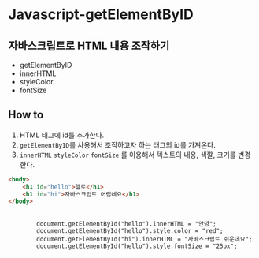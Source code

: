 # Javascript-getElementByID

## 자바스크립트로 HTML 내용 조작하기

- getElementByID
- innerHTML
- styleColor
- fontSize

## How to

1. HTML 태그에 id를 추가한다.
2. `getElementByID`를 사용해서 조작하고자 하는 태그의 id를 가져온다.
3. `innerHTML` `styleColor` `fontSize` 를 이용해서 텍스트의 내용, 색깔, 크기를 변경한다.

```HTML
<body>
    <h1 id="hello">헬로</h1>
    <h1 id="hi">자바스크립트 어렵네요</h1>
</body>
```

```JS

        document.getElementById("hello").innerHTML = "안녕";
        document.getElementById("hello").style.color = "red";
        document.getElementById("hi").innerHTML = "자바스크립트 쉬운데요";
        document.getElementById("hello").style.fontSize = "25px";


```

